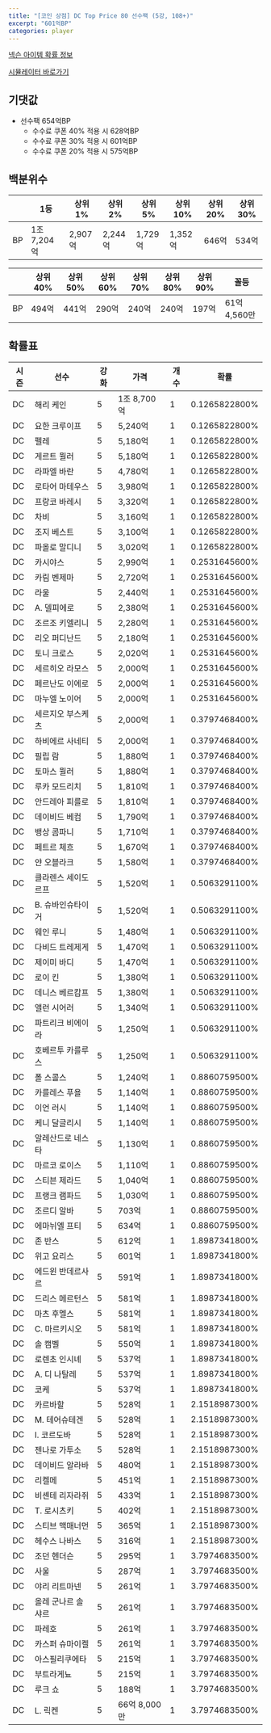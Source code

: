 ```yaml
---
title: "[코인 상점] DC Top Price 80 선수팩 (5강, 108+)"
excerpt: "601억BP"
categories: player
---
```

[넥슨 아이템 확률 정보](http://iteminfo.nexon.com/probability/fco?sn=8015)

[시뮬레이터 바로가기](/simulator/8015)
## 기댓값
- 선수팩 654억BP
  - 수수료 쿠폰 40% 적용 시 628억BP
  - 수수료 쿠폰 30% 적용 시 601억BP
  - 수수료 쿠폰 20% 적용 시 575억BP


## 백분위수

||1등|상위1%|상위2%|상위5%|상위10%|상위20%|상위30%|
|---|---|---|---|---|---|---|---|
|BP|1조 7,204억|2,907억|2,244억|1,729억|1,352억|646억|534억|

||상위40%|상위50%|상위60%|상위70%|상위80%|상위90%|꼴등|
|---|---|---|---|---|---|---|---|
|BP|494억|441억|290억|240억|240억|197억|61억 4,560만|


## 확률표

|시즌|선수|강화|가격|개수|확률|
|---|---|---|---|---|---|
|DC|해리 케인|5|1조 8,700억|1|0.1265822800%|
|DC|요한 크루이프|5|5,240억|1|0.1265822800%|
|DC|펠레|5|5,180억|1|0.1265822800%|
|DC|게르트 뮐러|5|5,180억|1|0.1265822800%|
|DC|라파엘 바란|5|4,780억|1|0.1265822800%|
|DC|로타어 마테우스|5|3,980억|1|0.1265822800%|
|DC|프랑코 바레시|5|3,320억|1|0.1265822800%|
|DC|차비|5|3,160억|1|0.1265822800%|
|DC|조지 베스트|5|3,100억|1|0.1265822800%|
|DC|파올로 말디니|5|3,020억|1|0.1265822800%|
|DC|카시야스|5|2,990억|1|0.2531645600%|
|DC|카림 벤제마|5|2,720억|1|0.2531645600%|
|DC|라울|5|2,440억|1|0.2531645600%|
|DC|A. 델피에로|5|2,380억|1|0.2531645600%|
|DC|조르조 키엘리니|5|2,280억|1|0.2531645600%|
|DC|리오 퍼디난드|5|2,180억|1|0.2531645600%|
|DC|토니 크로스|5|2,020억|1|0.2531645600%|
|DC|세르히오 라모스|5|2,000억|1|0.2531645600%|
|DC|페르난도 이에로|5|2,000억|1|0.2531645600%|
|DC|마누엘 노이어|5|2,000억|1|0.2531645600%|
|DC|세르지오 부스케츠|5|2,000억|1|0.3797468400%|
|DC|하비에르 사네티|5|2,000억|1|0.3797468400%|
|DC|필립 람|5|1,880억|1|0.3797468400%|
|DC|토마스 뮐러|5|1,880억|1|0.3797468400%|
|DC|루카 모드리치|5|1,810억|1|0.3797468400%|
|DC|안드레아 피를로|5|1,810억|1|0.3797468400%|
|DC|데이비드 베컴|5|1,790억|1|0.3797468400%|
|DC|뱅상 콤파니|5|1,710억|1|0.3797468400%|
|DC|페트르 체흐|5|1,670억|1|0.3797468400%|
|DC|얀 오블라크|5|1,580억|1|0.3797468400%|
|DC|클라렌스 세이도르프|5|1,520억|1|0.5063291100%|
|DC|B. 슈바인슈타이거|5|1,520억|1|0.5063291100%|
|DC|웨인 루니|5|1,480억|1|0.5063291100%|
|DC|다비드 트레제게|5|1,470억|1|0.5063291100%|
|DC|제이미 바디|5|1,470억|1|0.5063291100%|
|DC|로이 킨|5|1,380억|1|0.5063291100%|
|DC|데니스 베르캄프|5|1,380억|1|0.5063291100%|
|DC|앨런 시어러|5|1,340억|1|0.5063291100%|
|DC|파트리크 비에이라|5|1,250억|1|0.5063291100%|
|DC|호베르투 카를루스|5|1,250억|1|0.5063291100%|
|DC|폴 스콜스|5|1,240억|1|0.8860759500%|
|DC|카를레스 푸욜|5|1,140억|1|0.8860759500%|
|DC|이언 러시|5|1,140억|1|0.8860759500%|
|DC|케니 달글리시|5|1,140억|1|0.8860759500%|
|DC|알레산드로 네스타|5|1,130억|1|0.8860759500%|
|DC|마르코 로이스|5|1,110억|1|0.8860759500%|
|DC|스티븐 제라드|5|1,040억|1|0.8860759500%|
|DC|프랭크 램파드|5|1,030억|1|0.8860759500%|
|DC|조르디 알바|5|703억|1|0.8860759500%|
|DC|에마뉘엘 프티|5|634억|1|0.8860759500%|
|DC|존 반스|5|612억|1|1.8987341800%|
|DC|위고 요리스|5|601억|1|1.8987341800%|
|DC|에드윈 반데르사르|5|591억|1|1.8987341800%|
|DC|드리스 메르턴스|5|581억|1|1.8987341800%|
|DC|마츠 후멜스|5|581억|1|1.8987341800%|
|DC|C. 마르키시오|5|581억|1|1.8987341800%|
|DC|솔 캠벨|5|550억|1|1.8987341800%|
|DC|로렌초 인시녜|5|537억|1|1.8987341800%|
|DC|A. 디 나탈레|5|537억|1|1.8987341800%|
|DC|코케|5|537억|1|1.8987341800%|
|DC|카르바할|5|528억|1|2.1518987300%|
|DC|M. 테어슈테겐|5|528억|1|2.1518987300%|
|DC|I. 코르도바|5|528억|1|2.1518987300%|
|DC|젠나로 가투소|5|528억|1|2.1518987300%|
|DC|데이비드 알라바|5|480억|1|2.1518987300%|
|DC|리켈메|5|451억|1|2.1518987300%|
|DC|비셴테 리자라쥐|5|433억|1|2.1518987300%|
|DC|T. 로시츠키|5|402억|1|2.1518987300%|
|DC|스티브 맥매너먼|5|365억|1|2.1518987300%|
|DC|헤수스 나바스|5|316억|1|2.1518987300%|
|DC|조던 헨더슨|5|295억|1|3.7974683500%|
|DC|사울|5|287억|1|3.7974683500%|
|DC|야리 리트마넨|5|261억|1|3.7974683500%|
|DC|올레 군나르 솔샤르|5|261억|1|3.7974683500%|
|DC|파레호|5|261억|1|3.7974683500%|
|DC|카스퍼 슈마이켈|5|261억|1|3.7974683500%|
|DC|아스필리쿠에타|5|215억|1|3.7974683500%|
|DC|부트라게뇨|5|215억|1|3.7974683500%|
|DC|루크 쇼|5|188억|1|3.7974683500%|
|DC|L. 릭켄|5|66억 8,000만|1|3.7974683500%|
